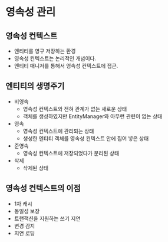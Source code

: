# 영속성 관리

## 영속성 컨텍스트

* 엔티티를 영구 저장하는 환경
* 영속성 컨텍스트는 논리적인 개념이다.
* 엔티티 매니저를 통해서 영속성 컨텍스트에 접근.



## 엔티티의 생명주기

* 비영속
  * 영속성 컨텍스트와 전혀 관계가 없는 새로운 상태
  * 객체를 생성하였지만 EntityManager와 아무런 관련이 없는 상태
* 영속
  * 영속성 컨텍스트에 관리되는 상태
  * 생성한 엔티티 객체를 영속성 컨텍스트 안에 집어 넣은 상태
* 준영속
  * 영속성 컨텍스트에 저장되었다가 분리된 상태
* 삭제
  * 삭제된 상태



## 영속성 컨텍스트의 이점

* 1차 캐시
* 동일성 보장
* 트랜잭션을 지원하는 쓰기 지연
* 변경 감지
* 지연 로딩